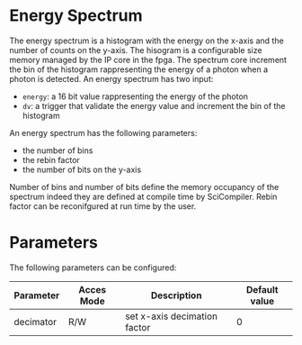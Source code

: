 # Energy Spectrum

 The energy spectrum is a histogram with the energy on the x-axis and the number of counts on the y-axis. 
 The hisogram is a configurable size memory managed by the IP core in the fpga. The spectrum core increment the bin of the histogram rappresenting the energy of a photon when a photon is detected.
 An energy spectrum has two input:
  - `energy`: a 16 bit value rappresenting the energy of the photon
  - `dv`: a trigger that validate the energy value and increment the bin of the histogram

An energy spectrum has the following parameters:
 - the number of bins
 - the rebin factor
 - the number of bits on the y-axis

Number of bins and number of bits define the memory occupancy of the spectrum indeed they are defined at compile time by SciCompiler.
Rebin factor can be reconifgured at run time by the user.

# Parameters
The following parameters can be configured:

| Parameter         | Acces Mode | Description                                                                              | Default value |
| ----------------- | ---------- | ---------------------------------------------------------------------------------------- | ------------- |
| decimator         | R/W        | set x-axis decimation factor                                                             | 0             |

